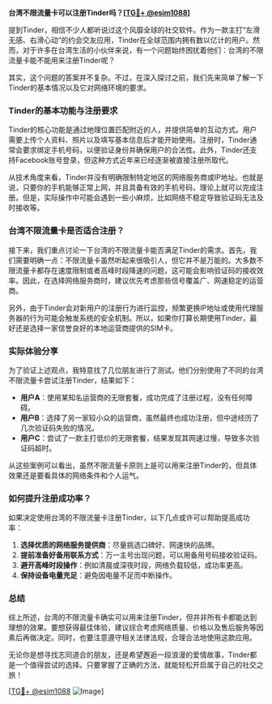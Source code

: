 **台湾不限流量卡可以注册Tinder吗？[[TG💪+ @esim1088](https://t.me/s/esim1088)]**

提到Tinder，相信不少人都听说过这个风靡全球的社交软件。作为一款主打“左滑无感、右滑心动”的约会交友应用，Tinder在全球范围内拥有数以亿计的用户。然而，对于许多在台湾生活的小伙伴来说，有一个问题始终困扰着他们：台湾的不限流量卡能不能用来注册Tinder呢？

其实，这个问题的答案并不复杂。不过，在深入探讨之前，我们先来简单了解一下Tinder的基本情况以及它对网络环境的要求。

### Tinder的基本功能与注册要求

Tinder的核心功能是通过地理位置匹配附近的人，并提供简单的互动方式。用户需要上传个人资料、照片以及填写基本信息后才能开始使用。注册时，Tinder通常会要求绑定手机号码，以便验证身份并确保用户的合法性。此外，Tinder还支持Facebook账号登录，但这种方式近年来已经逐渐被直接注册所取代。

从技术角度来看，Tinder并没有明确限制特定地区的网络服务商或IP地址。也就是说，只要你的手机能够正常上网，并且具备有效的手机号码，理论上就可以完成注册。但是，实际操作中可能会遇到一些小麻烦，比如网络不稳定导致验证码无法及时接收等。

### 台湾不限流量卡是否适合注册？

接下来，我们重点讨论一下台湾的不限流量卡能否满足Tinder的需求。首先，我们需要明确一点：不限流量卡虽然听起来很吸引人，但它并不是万能的。大多数不限流量卡都存在速度限制或者高峰时段降速的问题，这可能会影响验证码的接收效率。因此，在选择网络服务商时，建议优先考虑那些信号覆盖广、网速稳定的运营商。

另外，由于Tinder会对新用户的注册行为进行监控，频繁更换IP地址或使用代理服务器的行为可能会触发系统的安全机制。所以，如果你打算长期使用Tinder，最好还是选择一家信誉良好的本地运营商提供的SIM卡。

### 实际体验分享

为了验证上述观点，我特意找了几位朋友进行了测试。他们分别使用了不同的台湾不限流量卡尝试注册Tinder，结果如下：

- **用户A**：使用某知名运营商的无限套餐，成功完成了注册过程，没有任何障碍。
- **用户B**：选择了另一家较小众的运营商，虽然最终也成功注册，但中途经历了几次验证码失败的情况。
- **用户C**：尝试了一款主打低价的无限套餐，结果发现其网速过慢，导致多次验证码超时。

从这些案例可以看出，虽然不限流量卡原则上是可以用来注册Tinder的，但具体效果还是要看具体的网络条件和个人运气。

### 如何提升注册成功率？

如果决定使用台湾的不限流量卡注册Tinder，以下几点或许可以帮助提高成功率：

1. **选择优质的网络服务提供商**：尽量挑选口碑好、网速快的品牌。
2. **提前准备好备用联系方式**：万一主号出现问题，可以用备用号码接收验证码。
3. **避开高峰时段操作**：例如清晨或深夜时段，网络负载较低，成功率更高。
4. **保持设备电量充足**：避免因电量不足而中断操作。

### 总结

综上所述，台湾的不限流量卡确实可以用来注册Tinder，但并非所有卡都能达到理想的效果。要想获得最佳体验，建议综合考虑网络质量、价格以及售后服务等因素后再做决定。同时，也要注意遵守相关法律法规，合理合法地使用这款应用。

无论你是想寻找志同道合的朋友，还是希望邂逅一段浪漫的爱情故事，Tinder都是一个值得尝试的选择。只要掌握了正确的方法，就能轻松开启属于自己的社交之旅！

[[TG💪+ @esim1088](https://t.me/s/esim1088) ![Image](https://i.postimg.cc/4NQfJmqS/Snipaste-2025-05-13-00-14-12.png)]